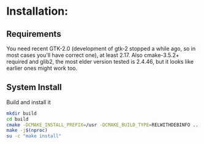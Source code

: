 # Installation:


## Requirements

You need recent GTK-2.0 (development of gtk-2 stopped a while ago, so in most cases you'll have correct one), at least 2.17.
Also cmake-3.5.2+ required and glib2, the most elder version tested is 2.4.46, but it looks like earlier ones might work too.


## System Install

Build and install it
```sh
mkdir build
cd build
cmake -DCMAKE_INSTALL_PREFIX=/usr -DCMAKE_BUILD_TYPE=RELWITHDEBINFO ..
make -j$(nproc)
su -c "make install"
```

